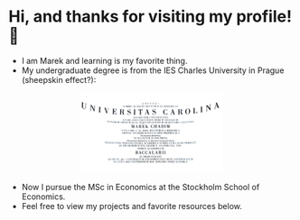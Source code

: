# Hi, and thanks for visiting my profile! 👋
- I am Marek and learning is my favorite thing.
- My undergraduate degree is from the IES Charles University in Prague (sheepskin effect?):
<p align="center">
<img src="Bc.jpg" alt="Charles University" height="50%" width="50%">
</p>

- Now I pursue the MSc in Economics at the Stockholm School of Economics.
- Feel free to view my projects and favorite resources below.


 

 






